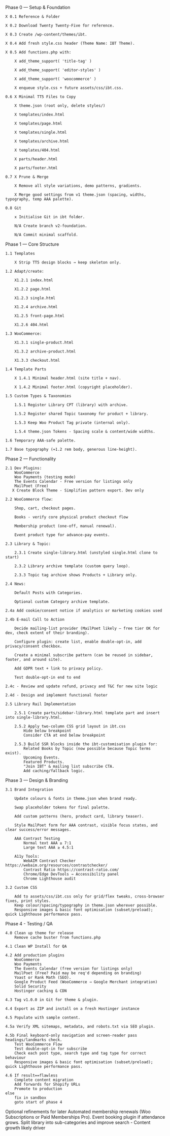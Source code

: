 Phase 0 — Setup & Foundation

    X 0.1 Reference & Folder

    X 0.2 Download Twenty Twenty-Five for reference.

    X 0.3 Create /wp-content/themes/ibt.

    X 0.4 Add fresh style.css header (Theme Name: IBT Theme).

    X 0.5 Add functions.php with:

        X add_theme_support( 'title-tag' )

        X add_theme_support( 'editor-styles' )

        X add_theme_support( 'woocommerce' )

        X enqueue style.css + future assets/css/ibt.css.

    0.6 X Minimal TT5 Files to Copy

        X theme.json (root only, delete styles/)

        X templates/index.html

        X templates/page.html

        X templates/single.html

        X templates/archive.html

        X templates/404.html

        X parts/header.html

        X parts/footer.html

    0.7 X Prune & Merge

        X Remove all style variations, demo patterns, gradients.

        X Merge good settings from v1 theme.json (spacing, widths, typography, temp AAA palette).

    0.8 Git

        x Initialise Git in ibt folder.

        N/A Create branch v2-foundation.

        N/A Commit minimal scaffold.

Phase 1 — Core Structure

    1.1 Templates

        X Strip TT5 design blocks → keep skeleton only.

    1.2 Adapt/create:

        X1.2.1 index.html

        X1.2.2 page.html

        X1.2.3 single.html

        X1.2.4 archive.html

        X1.2.5 front-page.html

        X1.2.6 404.html

    1.3 WooCommerce:

        X1.3.1 single-product.html

        X1.3.2 archive-product.html

        X1.3.3 checkout.html

    1.4 Template Parts

        X 1.4.1 Minimal header.html (site title + nav).

        X 1.4.2 Minimal footer.html (copyright placeholder).

    1.5 Custom Types & Taxonomies

        1.5.1 Register Library CPT (library) with archive.

        1.5.2 Register shared Topic taxonomy for product + library.

        1.5.3 Keep Woo Product Tag private (internal only).

        1.5.4 theme.json Tokens - Spacing scale & content/wide widths.

    1.6 Temporary AAA-safe palette.

    1.7 Base typography (≈1.2 rem body, generous line-height).

Phase 2 — Functionality

    2.1 Dev Plugins:
        WooCommerce
        Woo Payments (testing mode)
        The Events Calendar - Free version for listings only
        MailPoet (Free)
       X Create Block Theme - Simplifies pattern export. Dev only

    2.2 WooCommerce flow:

        Shop, cart, checkout pages.
        
        Books - verify core physical product checkout flow

        Membership product (one-off, manual renewal).

        Event product type for advance-pay events.

    2.3 Library & Topic:

        2.3.1 Create single-library.html (unstyled single.html clone to start)

        2.3.2 Library archive template (custom query loop).

        2.3.3 Topic tag archive shows Products + Library only.

    2.4 News:

        Default Posts with Categories.

        Optional custom Category archive template.

    2.4a Add cookie/consent notice if analytics or marketing cookies used

    2.4b E-mail Call to Action

        Decide mailing-list provider (MailPoet likely – free tier OK for dev, check extent of their branding).

        Configure plugin: create list, enable double-opt-in, add privacy/consent checkbox.

        Create a minimal subscribe pattern (can be reused in sidebar, footer, and around site).

        Add GDPR text + link to privacy policy.

        Test double-opt-in end to end

    2.4c - Review and update refund, privacy and T&C for new site logic

    2.4d - Design and implement functional footer
    
    2.5 Library Rail Implementation

        2.5.1 Create parts/sidebar-library.html template part and insert into single-library.html.
        
        2.5.2 Apply two-column CSS grid layout in ibt.css
            Hide below breakpoint
            Consider CTA at end below breakpoint

        2.5.3 Build SSR blocks inside the ibt-customisation plugin for:
            Related Books by Topic (now possible because Topic terms exist).
            Upcoming Events.
            Featured Products.
            "Join IBT" & mailing list subscribe CTA.
            Add caching/fallback logic.

Phase 3 — Design & Branding

    3.1 Brand Integration

        Update colours & fonts in theme.json when brand ready.

        Swap placeholder tokens for final palette.

        Add custom patterns (hero, product card, library teaser).

        Style MailPoet form for AAA contrast, visible focus states, and clear success/error messages.

        AAA Contrast Testing
            Normal text AAA ≥ 7:1
            Large text AAA ≥ 4.5:1

        A11y Tools:
            WebAIM Contrast Checker https://webaim.org/resources/contrastchecker/
            Contrast Ratio https://contrast-ratio.com/
            Chrome/Edge DevTools → Accessibility panel
            Chrome Lighthouse audit

    3.2 Custom CSS

        Add to assets/css/ibt.css only for grid/flex tweaks, cross-browser fixes, print styles.
        Keep colour/spacing/typography in theme.json wherever possible.
        Responsive images & basic font optimisation (subset/preload); quick Lighthouse performance pass.

Phase 4 - Testing / QA

    4.0 Clean up theme for release
        Remove cache buster from functions.php

    4.1 Clean WP Install for QA

    4.2 Add production plugins
        WooCommerce
        Woo Payments
        The Events Calendar (free version for listings only)
        MailPoet (Free? Paid may be req'd depending on branding)
        Yoast or Rank Math (SEO).
        Google Product Feed (WooCommerce → Google Merchant integration)
        Solid Security
        Hostinger caching & CDN

    4.3 Tag v1.0.0 in Git for theme & plugin.

    4.4 Export as ZIP and install on a fresh Hostinger instance

    4.5 Populate with sample content.

    4.5a Verify XML sitemaps, metadata, and robots.txt via SEO plugin.

    4.5b Final keyboard-only navigation and screen-reader pass headings/landmarks check.
        Test WooCommerce Flow
        Test double-opt-in for subscribe
        Check each post type, search type and tag type for correct behaviour
        Responsive images & basic font optimisation (subset/preload); quick Lighthouse performance pass.

    4.6 If result==flawless 
        Complete content migration
        Add forwards for Shopify URLs
        Promote to production
    else 
        fix in sandbox
        goto start of phase 4

Optional refinements for later
    Automated membership renewals (Woo Subscriptions or Paid Memberships Pro).
    Event booking plugin if attendance grows.
    Split library into sub-categories and improve search - Content growth likely driver 
